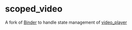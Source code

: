 # scoped_video

A fork of [Binder](https://github.com/letsar/binder) to handle state management of [video_player](https://pub.dev/packages/video_player)